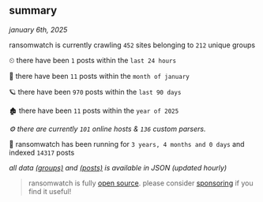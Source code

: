 
## summary
_january 6th, 2025_

ransomwatch is currently crawling `452` sites belonging to `212` unique groups

⏲ there have been `1` posts within the `last 24 hours`

🦈 there have been `11` posts within the `month of january`

🪐 there have been `970` posts within the `last 90 days`

🏚 there have been `11` posts within the `year of 2025`

_⚙️ there are currently `101` online hosts & `136` custom parsers._

🦕 ransomwatch has been running for `3 years, 4 months and 0 days` and indexed `14317` posts

_all data  [(groups)](http://ransomwhat.telemetry.ltd/groups) and [(posts)](http://ransomwhat.telemetry.ltd/posts) is available in JSON (updated hourly)_

> ransomwatch is fully [open source](https://github.com/joshhighet/ransomwatch#ransomwatch--). please consider [sponsoring](https://github.com/sponsors/joshhighet) if you find it useful!
